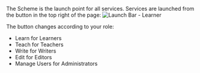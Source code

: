The Scheme is the launch point for all services.
Services are launched from the button in the top right of the page:
![Launch Bar - Learner](http://dulwich-hk-public.oss-cn-hongkong.aliyuncs.com/help.images/launchbar-learner.png)

The button changes according to your role:

- Learn for Learners
- Teach for Teachers
- Write for Writers
- Edit for Editors
- Manage Users for Administrators